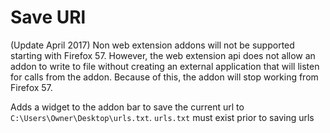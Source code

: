 # Save URl

(Update April 2017) Non web extension addons will not be supported starting with Firefox 57. However, the web extension api does not allow an addon to write to file without creating an external application that will listen for calls from the addon. Because of this, the addon will stop working from Firefox 57.

Adds a widget to the addon bar to save the current url to `C:\Users\Owner\Desktop\urls.txt`.
`urls.txt` must exist prior to saving urls
